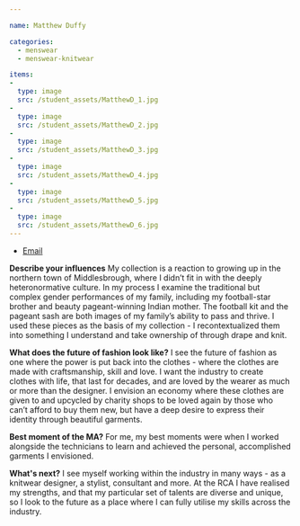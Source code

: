 ```yaml
---

name: Matthew Duffy

categories:
  - menswear
  - menswear-knitwear

items:
-
  type: image
  src: /student_assets/MatthewD_1.jpg
-
  type: image
  src: /student_assets/MatthewD_2.jpg
-
  type: image
  src: /student_assets/MatthewD_3.jpg
-
  type: image
  src: /student_assets/MatthewD_4.jpg
-
  type: image
  src: /student_assets/MatthewD_5.jpg
-
  type: image
  src: /student_assets/MatthewD_6.jpg
---
```


* [Email](mailto:matthew.duffy@network.rca.ac.uk)

**Describe your influences**
My collection is a reaction to growing up in the northern town of Middlesbrough, where I didn’t fit in with the deeply heteronormative culture. In my process I examine the traditional but complex gender performances of my family, including my football-star brother and beauty pageant-winning Indian mother.
The football kit and the pageant sash are both images of my family’s ability to pass and thrive. I used these pieces as the basis of my collection - I recontextualized them into something I understand and take ownership of through drape and knit.

**What does the future of fashion look like?**
I see the future of fashion as one where the power is put back into the clothes - where the clothes are made with craftsmanship, skill and love. I want the industry to create clothes with life, that last for decades, and are loved by the wearer as much or more than the designer. I envision an economy where these clothes are given to and upcycled by charity shops to be loved again by those who can’t afford to buy them new, but have a deep desire to express their identity through beautiful garments.

**Best moment of the MA?**
For me, my best moments were when I worked alongside the technicians to learn and achieved the personal, accomplished garments I envisioned.

**What's next?**
I see myself working within the industry in many ways - as a knitwear designer, a stylist, consultant and more. At the RCA I have realised my strengths, and that my particular set of talents are diverse and unique, so I look to the future as a place where I can fully utilise my skills across the industry.
